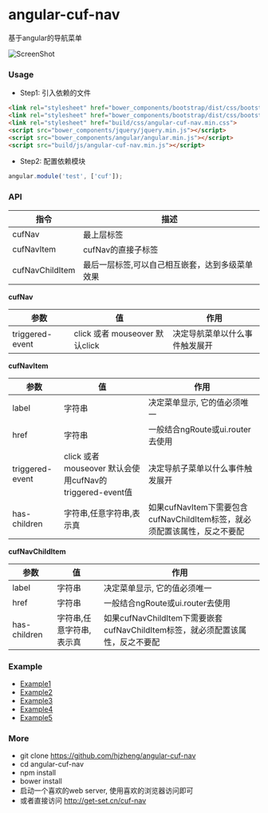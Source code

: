 # angular-cuf-nav
基于angular的导航菜单

![ScreenShot](https://github.com/hjzheng/angular-cuf-nav/raw/master/img/angular-cuf-nav.png)

### Usage

- Step1: 引入依赖的文件
```html
<link rel="stylesheet" href="bower_components/bootstrap/dist/css/bootstrap.min.css">
<link rel="stylesheet" href="bower_components/bootstrap/dist/css/bootstrap-theme.min.css">
<link rel="stylesheet" href="build/css/angular-cuf-nav.min.css">
<script src="bower_components/jquery/jquery.min.js"></script>
<script src="bower_components/angular/angular.min.js"></script>
<script src="build/js/angular-cuf-nav.min.js"></script>
```
 
- Step2: 配置依赖模块
```javascript
angular.module('test', ['cuf']);
```
 
### API
  
| 指令    |    描述   | 
| -----  | --------- |  
| cufNav | 最上层标签 |
| cufNavItem | cufNav的直接子标签 |
| cufNavChildItem | 最后一层标签,可以自己相互嵌套，达到多级菜单效果 |

**cufNav**

|参数	| 值 |	作用 |
| --- | --- | ----| 
|triggered-event|	click 或者 mouseover 默认click |	决定导航菜单以什么事件触发展开|

**cufNavItem**

|  参数	 | 值 	|作用 |
| -----  | --------- | ----| 
| label	| 字符串	| 决定菜单显示, 它的值必须唯一|
|href	|字符串	|一般结合ngRoute或ui.router去使用|
|triggered-event|	click 或者 mouseover 默认会使用cufNav的triggered-event值	|决定导航子菜单以什么事件触发展开|
|has-children	|字符串,任意字符串,表示真|	如果cufNavItem下需要包含cufNavChildItem标签，就必须配置该属性，反之不要配|

**cufNavChildItem**

|参数|	值|	作用|
| -----  | --------- | ----| 
|label	|字符串	|决定菜单显示, 它的值必须唯一|
| href	|字符串	|一般结合ngRoute或ui.router去使用|
|has-children	|字符串,任意字符串,表示真|	如果cufNavChildItem下需要嵌套cufNavChildItem标签，就必须配置该属性，反之不要配|

### Example
- [Example1](http://get-set.cn/cuf-nav/#/example1)
- [Example2](http://get-set.cn/cuf-nav/#/example2)
- [Example3](http://get-set.cn/cuf-nav/#/example3)
- [Example4](http://get-set.cn/cuf-nav/#/example4)
- [Example5](http://get-set.cn/cuf-nav/#/example5)

### More
 - git clone https://github.com/hjzheng/angular-cuf-nav
 - cd angular-cuf-nav
 - npm install
 - bower install
 - 启动一个喜欢的web server, 使用喜欢的浏览器访问即可
 - 或者直接访问 http://get-set.cn/cuf-nav

